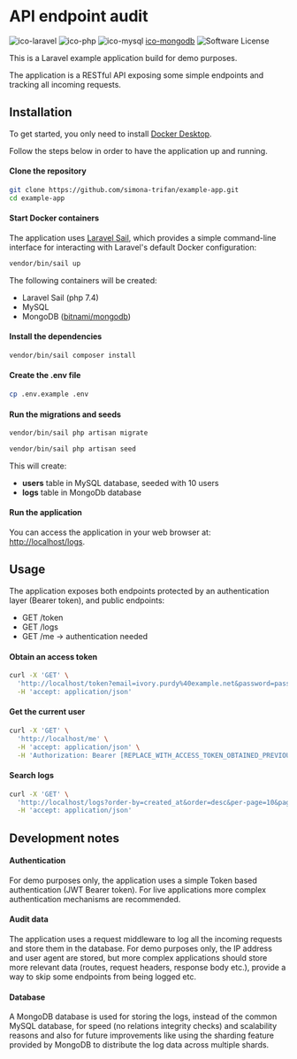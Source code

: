 # API endpoint audit

![ico-laravel]
![ico-php]
![ico-mysql]
[ico-mongodb]
![Software License][ico-license]

This is a Laravel example application build for demo purposes.

The application is a RESTful API exposing some simple endpoints and tracking all incoming requests.

## Installation

To get started, you only need to install [Docker Desktop](https://www.docker.com/products/docker-desktop).

Follow the steps below in order to have the application up and running.

#### Clone the repository

```bash
git clone https://github.com/simona-trifan/example-app.git
cd example-app
```
#### Start Docker containers

The application uses [Laravel Sail](https://laravel.com/docs/8.x/sail), which provides a simple command-line interface for interacting with Laravel's default Docker configuration:

```bash
vendor/bin/sail up
```

The following containers will be created: 

- Laravel Sail (php 7.4)
- MySQL 
- MongoDB ([bitnami/mongodb](https://github.com/bitnami/bitnami-docker-mongodb))

#### Install the dependencies
```bash
vendor/bin/sail composer install
```

#### Create the .env file
```bash
cp .env.example .env
```

#### Run the migrations and seeds
```bash
vendor/bin/sail php artisan migrate

vendor/bin/sail php artisan seed
```

This will create:
- **users** table in MySQL database, seeded with 10 users
- **logs** table in MongoDb database

#### Run the application

You can access the application in your web browser at: [http://localhost/logs](http://localhost/logs).

## Usage

The application exposes both endpoints protected by an authentication layer (Bearer token), and public endpoints:

- GET /token
- GET /logs
- GET /me -> authentication needed

#### Obtain an access token
```bash
curl -X 'GET' \
  'http://localhost/token?email=ivory.purdy%40example.net&password=password' \
  -H 'accept: application/json' 
```

#### Get the current user
```bash
curl -X 'GET' \
  'http://localhost/me' \
  -H 'accept: application/json' \
  -H 'Authorization: Bearer [REPLACE_WITH_ACCESS_TOKEN_OBTAINED_PREVIOUSLY]'
```

#### Search logs
```bash
curl -X 'GET' \
  'http://localhost/logs?order-by=created_at&order=desc&per-page=10&page=1' \
  -H 'accept: application/json'
```

## Development notes

#### Authentication

For demo purposes only, the application uses a simple Token based authentication (JWT Bearer token). For live applications more complex authentication mechanisms are recommended.

#### Audit data

The application uses a request middleware to log all the incoming requests and store them in the database. For demo purposes only, the IP address and user agent are stored, but more complex applications should store more relevant data (routes, request headers, response body etc.), provide a way to skip some endpoints from being logged etc.

#### Database

A MongoDB database is used for storing the logs, instead of the common MySQL database, for speed (no relations integrity checks) and scalability reasons and also for future improvements like using the sharding feature provided by MongoDB to distribute the log data across multiple shards.

[ico-php]: https://img.shields.io/badge/php-%5E7.4-blue
[ico-laravel]: https://img.shields.io/badge/laravel-%5E8.54-blue
[ico-mysql]: https://img.shields.io/badge/mysql-8.0-blue
[ico-mongodb]: https://img.shields.io/badge/mongodb-latest-blue
[ico-license]: https://img.shields.io/badge/License-Apache%202.0-green.svg
